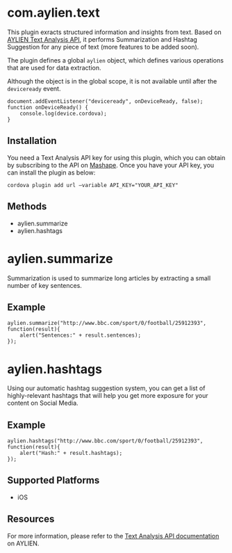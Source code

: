 <!---
    Licensed to the Apache Software Foundation (ASF) under one
    or more contributor license agreements.  See the NOTICE file
    distributed with this work for additional information
    regarding copyright ownership.  The ASF licenses this file
    to you under the Apache License, Version 2.0 (the
    "License"); you may not use this file except in compliance
    with the License.  You may obtain a copy of the License at

      http://www.apache.org/licenses/LICENSE-2.0

    Unless required by applicable law or agreed to in writing,
    software distributed under the License is distributed on an
    "AS IS" BASIS, WITHOUT WARRANTIES OR CONDITIONS OF ANY
    KIND, either express or implied.  See the License for the
    specific language governing permissions and limitations
    under the License.
-->

# com.aylien.text

This plugin exracts structured information and insights from text. Based on [AYLIEN Text Analysis API](http://aylien.com/text-api), it performs Summarization and Hashtag Suggestion for any piece of text (more features to be added soon).

The plugin defines a global `aylien` object, which defines various operations that are used for data extraction.

Although the object is in the global scope, it is not available until after the `deviceready` event.

    document.addEventListener("deviceready", onDeviceReady, false);
    function onDeviceReady() {
        console.log(device.cordova);
    }

## Installation

You need a Text Analysis API key for using this plugin, which you can obtain by subscribing to the API on [Mashape](https://www.mashape.com/aylien/text-analysis). Once you have your API key, you can install the plugin as below:

    cordova plugin add url —variable API_KEY="YOUR_API_KEY"

## Methods

- aylien.summarize
- aylien.hashtags


# aylien.summarize

Summarization is used to summarize long articles by extracting a small number of key sentences.

## Example

    aylien.summarize("http://www.bbc.com/sport/0/football/25912393", function(result){
        alert("Sentences:" + result.sentences);
    });


# aylien.hashtags

Using our automatic hashtag suggestion system, you can get a list of highly-relevant hashtags that will help you get more exposure for your content on Social Media.

## Example

    aylien.hashtags("http://www.bbc.com/sport/0/football/25912393", function(result){
        alert("Hash:" + result.hashtags);
    });

## Supported Platforms

- iOS

## Resources

For more information, please refer to the [Text Analysis API documentation](http://aylien.com/text-api-doc) on AYLIEN.
